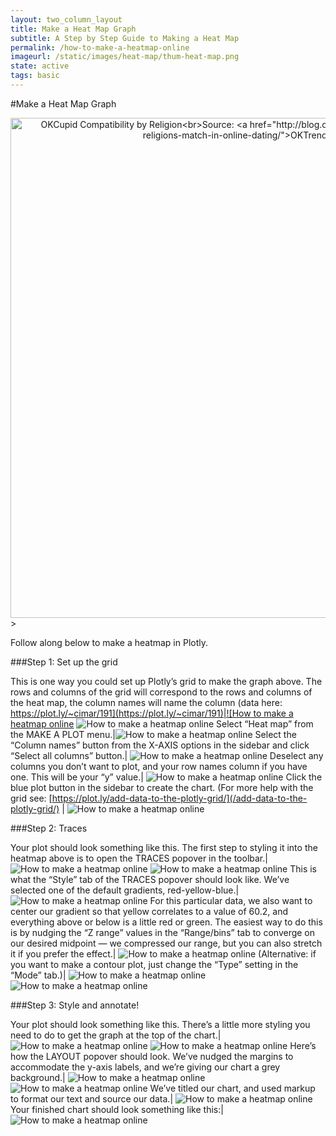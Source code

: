 ```yaml
---
layout: two_column_layout
title: Make a Heat Map Graph
subtitle: A Step by Step Guide to Making a Heat Map
permalink: /how-to-make-a-heatmap-online
imageurl: /static/images/heat-map/thum-heat-map.png
state: active
tags: basic
---
```


#Make a Heat Map Graph

<div>
    <a href="https://plot.ly/~cimar/200/" target="_blank" title="OKCupid Compatibility by Religion&lt;br&gt;Source: &lt;a href=&quot;http://blog.okcupid.com/index.php/how-races-and-religions-match-in-online-dating/&quot;&gt;OKTrends, 2009&lt;/a&gt;" style="display: block; text-align: center;"><img src="https://plot.ly/~cimar/200.png" alt="OKCupid Compatibility by Religion&lt;br&gt;Source: &lt;a href=&quot;http://blog.okcupid.com/index.php/how-races-and-religions-match-in-online-dating/&quot;&gt;OKTrends, 2009&lt;/a&gt;" style="max-width: 100%;width: 800px;"  width="800" onerror="this.onerror=null;this.src='https://plot.ly/404.png';" /></a>
    <script data-plotly="cimar:200" src="https://plot.ly/embed.js" async></script>
</div>
>


Follow along below to make a heatmap in Plotly.

###Step 1: Set up the grid

This is one way you could set up Plotly’s grid to make the graph above. The rows and columns of the grid will correspond to the rows and columns of the heat map, the column names will name the column (data here: [https://plot.ly/~cimar/191](https://plot.ly/~cimar/191)|![How to make a heatmap online](/static/images/heat-map/image05.png) ![How to make a heatmap online](/static/images/heat-map/image05.png)
Select “Heat map” from the MAKE A PLOT menu.|![How to make a heatmap online](/static/images/heat-map/image06.png)
Select the “Column names” button from the X-AXIS options in the sidebar and click “Select all columns” button.| ![How to make a heatmap online](/static/images/heat-map/image10.png)
Deselect any columns you don’t want to plot, and your row names column if you have one. This will be your “y” value.| ![How to make a heatmap online](/static/images/heat-map/image02.png)
Click the blue plot button in the sidebar to create the chart.  (For more help with the grid see: [https://plot.ly/add-data-to-the-plotly-grid/](/add-data-to-the-plotly-grid/) | ![How to make a heatmap online](/static/images/heat-map/image07.png)

###Step 2: Traces

Your plot should look something like this.  The first step to styling it into the heatmap above is to open the TRACES popover in the toolbar.| ![How to make a heatmap online](/static/images/heat-map/image00.png) ![How to make a heatmap online](/static/images/heat-map/image12.png)
This is what the “Style” tab of the TRACES popover should look like. We’ve selected one of the default gradients, red-yellow-blue.| ![How to make a heatmap online](/static/images/heat-map/image14.png)
For this particular data, we also want to center our gradient so that yellow correlates to a value of 60.2, and everything above or below is a little red or green. The easiest way to do this is by nudging the “Z range” values in the “Range/bins” tab to converge on our desired midpoint  &#8212; we compressed our range, but you can also stretch it if you prefer the effect.| ![How to make a heatmap online](/static/images/heat-map/image03.png)
(Alternative: if you want to make a contour plot, just change the “Type” setting in the “Mode” tab.)| ![How to make a heatmap online](/static/images/heat-map/image13.png) ![How to make a heatmap online](/static/images/heat-map/image01.png)

###Step 3: Style and annotate!

Your plot should look something like this.  There’s a little more styling you need to do to get the graph at the top of the chart.| ![How to make a heatmap online](/static/images/heat-map/image16.png) ![How to make a heatmap online](/static/images/heat-map/image12.png)
Here’s how the LAYOUT popover should look. We’ve nudged the margins to accommodate the y-axis labels, and we’re giving our chart a grey background.| ![How to make a heatmap online](/static/images/heat-map/image11.png) ![How to make a heatmap online](/static/images/heat-map/image04.png)
We’ve titled our chart, and used markup to format our text and source our data.| ![How to make a heatmap online](/static/images/heat-map/image09.png)
Your finished chart should look something like this:| ![How to make a heatmap online](/static/images/heat-map/image15.png)
